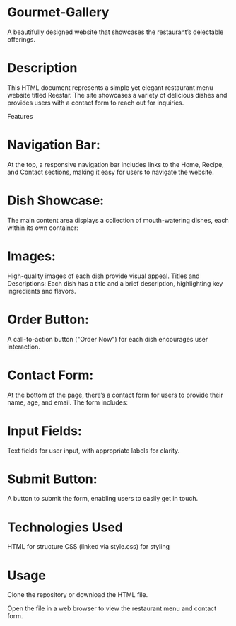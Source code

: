 # Gourmet-Gallery
A beautifully designed website that showcases the restaurant’s delectable offerings.


# Description
This HTML document represents a simple yet elegant restaurant menu website titled Reestar. The site showcases a variety of delicious dishes and provides users with a contact form to reach out for inquiries.

Features
# Navigation Bar: 
At the top, a responsive navigation bar includes links to the Home, Recipe, and Contact sections, making it easy for users to navigate the website.

# Dish Showcase: 
The main content area displays a collection of mouth-watering dishes, each within its own container:

# Images:
High-quality images of each dish provide visual appeal.
Titles and Descriptions: Each dish has a title and a brief description, highlighting key ingredients and flavors.

# Order Button:
A call-to-action button ("Order Now") for each dish encourages user interaction.

# Contact Form: 
At the bottom of the page, there’s a contact form for users to provide their name, age, and email. The form includes:

# Input Fields:
Text fields for user input, with appropriate labels for clarity.

# Submit Button: 
A button to submit the form, enabling users to easily get in touch.

# Technologies Used
HTML for structure
CSS (linked via style.css) for styling

# Usage
Clone the repository or download the HTML file.

Open the file in a web browser to view the restaurant menu and contact form.
